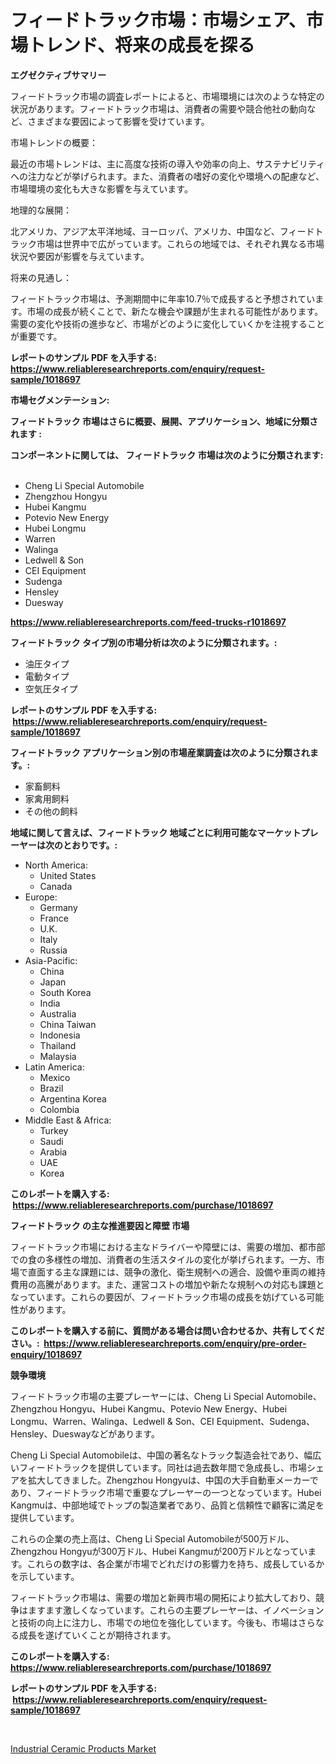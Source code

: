 <p><h1>フィードトラック市場：市場シェア、市場トレンド、将来の成長を探る</h1></p><p><strong>エグゼクティブサマリー</strong></p>
<p><p>フィードトラック市場の調査レポートによると、市場環境には次のような特定の状況があります。フィードトラック市場は、消費者の需要や競合他社の動向など、さまざまな要因によって影響を受けています。</p><p>市場トレンドの概要：</p><p>最近の市場トレンドは、主に高度な技術の導入や効率の向上、サステナビリティへの注力などが挙げられます。また、消費者の嗜好の変化や環境への配慮など、市場環境の変化も大きな影響を与えています。</p><p>地理的な展開：</p><p>北アメリカ、アジア太平洋地域、ヨーロッパ、アメリカ、中国など、フィードトラック市場は世界中で広がっています。これらの地域では、それぞれ異なる市場状況や要因が影響を与えています。</p><p>将来の見通し：</p><p>フィードトラック市場は、予測期間中に年率10.7％で成長すると予想されています。市場の成長が続くことで、新たな機会や課題が生まれる可能性があります。需要の変化や技術の進歩など、市場がどのように変化していくかを注視することが重要です。</p></p>
<p><strong>レポートのサンプル PDF を入手する: <a href="https://www.reliableresearchreports.com/enquiry/request-sample/1018697">https://www.reliableresearchreports.com/enquiry/request-sample/1018697</a></strong></p>
<p><strong>市場セグメンテーション:</strong></p>
<p><strong> フィードトラック 市場はさらに概要、展開、アプリケーション、地域に分類されます :</strong></p>
<p><strong>コンポーネントに関しては、 フィードトラック 市場は次のように分類されます: &nbsp;</strong></p>
<p><ul><li>Cheng Li Special Automobile</li><li>Zhengzhou Hongyu</li><li>Hubei Kangmu</li><li>Potevio New Energy</li><li>Hubei Longmu</li><li>Warren</li><li>Walinga</li><li>Ledwell & Son</li><li>CEI Equipment</li><li>Sudenga</li><li>Hensley</li><li>Duesway</li></ul></p>
<p><strong><a href="https://www.reliableresearchreports.com/feed-trucks-r1018697">https://www.reliableresearchreports.com/feed-trucks-r1018697</a></strong></p>
<p><strong> フィードトラック タイプ別の市場分析は次のように分類されます。:</strong></p>
<p><ul><li>油圧タイプ</li><li>電動タイプ</li><li>空気圧タイプ</li></ul></p>
<p><strong>レポートのサンプル PDF を入手する: &nbsp;<a href="https://www.reliableresearchreports.com/enquiry/request-sample/1018697">https://www.reliableresearchreports.com/enquiry/request-sample/1018697</a></strong></p>
<p><strong> フィードトラック アプリケーション別の市場産業調査は次のように分類されます。:</strong></p>
<p><ul><li>家畜飼料</li><li>家禽用飼料</li><li>その他の飼料</li></ul></p>
<p><strong>地域に関して言えば、フィードトラック 地域ごとに利用可能なマーケットプレーヤーは次のとおりです。:</strong></p>
<p><ul>
    <li>
        North America:
        <ul>
            <li>United States</li>
            <li>Canada</li>
        </ul>
    </li>
    <li>
        Europe:
        <ul>
            <li>Germany</li>
            <li>France</li>
            <li>U.K.</li>
            <li>Italy</li>
            <li>Russia</li>
        </ul>
    </li>
    <li>
        Asia-Pacific:
        <ul>
            <li>China</li>
            <li>Japan</li>
            <li>South Korea</li>
            <li>India</li>
            <li>Australia</li>
            <li>China Taiwan</li>
            <li>Indonesia</li>
            <li>Thailand</li>
            <li>Malaysia</li>
        </ul>
    </li>
    <li>
        Latin America:
        <ul>
            <li>Mexico</li>
            <li>Brazil</li>
            <li>Argentina Korea</li>
            <li>Colombia</li>
        </ul>
    </li>
    <li>
        Middle East & Africa:
        <ul>
            <li>Turkey</li>
            <li>Saudi</li>
            <li>Arabia</li>
            <li>UAE</li>
            <li>Korea</li>
        </ul>
    </li>
    </ul></p>
<p><strong>このレポートを購入する: &nbsp;<a href="https://www.reliableresearchreports.com/purchase/1018697">https://www.reliableresearchreports.com/purchase/1018697</a></strong></p>
<p><strong>フィードトラック の主な推進要因と障壁 市場</strong></p>
<p><p>フィードトラック市場における主なドライバーや障壁には、需要の増加、都市部での食の多様性の増加、消費者の生活スタイルの変化が挙げられます。一方、市場で直面する主な課題には、競争の激化、衛生規制への適合、設備や車両の維持費用の高騰があります。また、運営コストの増加や新たな規制への対応も課題となっています。これらの要因が、フィードトラック市場の成長を妨げている可能性があります。</p></p>
<p><strong>このレポートを購入する前に、質問がある場合は問い合わせるか、共有してください。:&nbsp; <a href="https://www.reliableresearchreports.com/enquiry/pre-order-enquiry/1018697">https://www.reliableresearchreports.com/enquiry/pre-order-enquiry/1018697</a></strong></p>
<p><strong>競争環境</strong></p>
<p><p>フィードトラック市場の主要プレーヤーには、Cheng Li Special Automobile、Zhengzhou Hongyu、Hubei Kangmu、Potevio New Energy、Hubei Longmu、Warren、Walinga、Ledwell & Son、CEI Equipment、Sudenga、Hensley、Dueswayなどがあります。</p><p>Cheng Li Special Automobileは、中国の著名なトラック製造会社であり、幅広いフィードトラックを提供しています。同社は過去数年間で急成長し、市場シェアを拡大してきました。Zhengzhou Hongyuは、中国の大手自動車メーカーであり、フィードトラック市場で重要なプレーヤーの一つとなっています。Hubei Kangmuは、中部地域でトップの製造業者であり、品質と信頼性で顧客に満足を提供しています。</p><p>これらの企業の売上高は、Cheng Li Special Automobileが500万ドル、Zhengzhou Hongyuが300万ドル、Hubei Kangmuが200万ドルとなっています。これらの数字は、各企業が市場でどれだけの影響力を持ち、成長しているかを示しています。</p><p>フィードトラック市場は、需要の増加と新興市場の開拓により拡大しており、競争はますます激しくなっています。これらの主要プレーヤーは、イノベーションと技術の向上に注力し、市場での地位を強化しています。今後も、市場はさらなる成長を遂げていくことが期待されます。</p></p>
<p><strong>このレポートを購入する: &nbsp; <a href="https://www.reliableresearchreports.com/purchase/1018697">https://www.reliableresearchreports.com/purchase/1018697</a></strong></p>
<p><strong>レポートのサンプル PDF を入手する: &nbsp;<a href="https://www.reliableresearchreports.com/enquiry/request-sample/1018697">https://www.reliableresearchreports.com/enquiry/request-sample/1018697</a></strong><strong></strong></p>
<p>&nbsp;</p>
<p><p><a href="https://chivalrous-flock-a86.notion.site/Industrial-Ceramic-Products-Market-Research-Report-Provides-Critical-Insights-that-can-help-Shape-Bu-c334f44774b94324a88353811e71e43b">Industrial Ceramic Products Market</a></p></p>